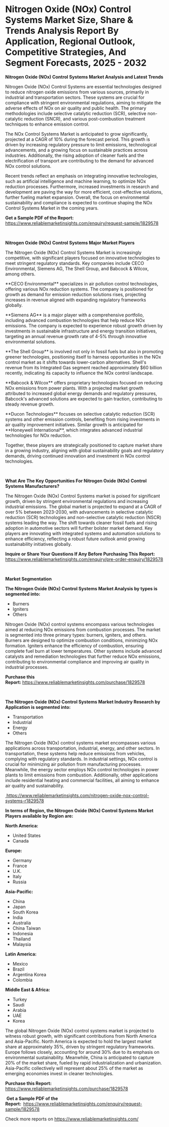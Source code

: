 <p><h1>Nitrogen Oxide (NOx) Control Systems Market Size, Share & Trends Analysis Report By Application, Regional Outlook, Competitive Strategies, And Segment Forecasts, 2025 - 2032</h1></p><p><strong>Nitrogen Oxide (NOx) Control Systems Market Analysis and Latest Trends</strong></p>
<p><p>Nitrogen Oxide (NOx) Control Systems are essential technologies designed to reduce nitrogen oxide emissions from various sources, primarily in industrial and transportation sectors. These systems are crucial for compliance with stringent environmental regulations, aiming to mitigate the adverse effects of NOx on air quality and public health. The primary methodologies include selective catalytic reduction (SCR), selective non-catalytic reduction (SNCR), and various post-combustion treatment techniques to enhance emission control.</p><p>The NOx Control Systems Market is anticipated to grow significantly, projected at a CAGR of 10% during the forecast period. This growth is driven by increasing regulatory pressure to limit emissions, technological advancements, and a growing focus on sustainable practices across industries. Additionally, the rising adoption of cleaner fuels and the electrification of transport are contributing to the demand for advanced NOx control solutions.</p><p>Recent trends reflect an emphasis on integrating innovative technologies, such as artificial intelligence and machine learning, to optimize NOx reduction processes. Furthermore, increased investments in research and development are paving the way for more efficient, cost-effective solutions, further fueling market expansion. Overall, the focus on environmental sustainability and compliance is expected to continue shaping the NOx Control Systems Market in the coming years.</p></p>
<p><strong>Get a Sample PDF of the Report:&nbsp;</strong> <a href="https://www.reliablemarketinsights.com/enquiry/request-sample/1829578?utm_campaign=1938&utm_medium=2&utm_source=Github&utm_content=ia&utm_term=28022025&utm_id=nitrogen-oxide-nox-control-systems">https://www.reliablemarketinsights.com/enquiry/request-sample/1829578</a></p>
<p>&nbsp;</p>
<p><strong>Nitrogen Oxide (NOx) Control Systems Major Market Players</strong></p>
<p><p>The Nitrogen Oxide (NOx) Control Systems Market is increasingly competitive, with significant players focused on innovative technologies to meet stringent regulatory standards. Key companies include CECO Environmental, Siemens AG, The Shell Group, and Babcock & Wilcox, among others.</p><p>**CECO Environmental** specializes in air pollution control technologies, offering various NOx reduction systems. The company is positioned for growth as demand for emission reduction solutions rises, projecting increases in revenue aligned with expanding regulatory frameworks globally.</p><p>**Siemens AG** is a major player with a comprehensive portfolio, including advanced combustion technologies that help reduce NOx emissions. The company is expected to experience robust growth driven by investments in sustainable infrastructure and energy transition initiatives, targeting an annual revenue growth rate of 4-5% through innovative environmental solutions.</p><p>**The Shell Group** is involved not only in fossil fuels but also in promoting greener technologies, positioning itself to harness opportunities in the NOx control market as it shifts towards lower-carbon alternatives. Shell's revenue from its Integrated Gas segment reached approximately $60 billion recently, indicating its capacity to influence the NOx control landscape.</p><p>**Babcock & Wilcox** offers proprietary technologies focused on reducing NOx emissions from power plants. With a projected market growth attributed to increased global energy demands and regulatory pressures, Babcock's advanced solutions are expected to gain traction, contributing to steady revenue growth.</p><p>**Ducon Technologies** focuses on selective catalytic reduction (SCR) systems and other emission controls, benefiting from rising investments in air quality improvement initiatives. Similar growth is anticipated for **Honeywell International**, which integrates advanced industrial technologies for NOx reduction.</p><p>Together, these players are strategically positioned to capture market share in a growing industry, aligning with global sustainability goals and regulatory demands, driving continued innovation and investment in NOx control technologies.</p></p>
<p>&nbsp;</p>
<p><strong>What Are The Key Opportunities For Nitrogen Oxide (NOx) Control Systems Manufacturers?</strong></p>
<p><p>The Nitrogen Oxide (NOx) Control Systems market is poised for significant growth, driven by stringent environmental regulations and increasing industrial emissions. The global market is projected to expand at a CAGR of over 5% between 2023-2030, with advancements in selective catalytic reduction (SCR) technologies and non-selective catalytic reduction (NSCR) systems leading the way. The shift towards cleaner fossil fuels and rising adoption in automotive sectors will further bolster market demand. Key players are innovating with integrated systems and automation solutions to enhance efficiency, reflecting a robust future outlook amid growing sustainability initiatives globally.</p></p>
<p><strong>Inquire or Share Your Questions If Any Before Purchasing This Report:</strong> <a href="https://www.reliablemarketinsights.com/enquiry/pre-order-enquiry/1829578?utm_campaign=1938&utm_medium=2&utm_source=Github&utm_content=ia&utm_term=28022025&utm_id=nitrogen-oxide-nox-control-systems">https://www.reliablemarketinsights.com/enquiry/pre-order-enquiry/1829578</a></p>
<p>&nbsp;</p>
<p><strong>Market Segmentation</strong></p>
<p><strong>The Nitrogen Oxide (NOx) Control Systems Market Analysis by types is segmented into:</strong></p>
<p><ul><li>Burners</li><li>Igniters</li><li>Others</li></ul></p>
<p><p>Nitrogen Oxide (NOx) control systems encompass various technologies aimed at reducing NOx emissions from combustion processes. The market is segmented into three primary types: burners, igniters, and others. Burners are designed to optimize combustion conditions, minimizing NOx formation. Igniters enhance the efficiency of combustion, ensuring complete fuel burn at lower temperatures. Other systems include advanced catalysts and remediation technologies that further reduce NOx emissions, contributing to environmental compliance and improving air quality in industrial processes.</p></p>
<p><strong>Purchase this Report:&nbsp;</strong><a href="https://www.reliablemarketinsights.com/purchase/1829578?utm_campaign=1938&utm_medium=2&utm_source=Github&utm_content=ia&utm_term=28022025&utm_id=nitrogen-oxide-nox-control-systems">https://www.reliablemarketinsights.com/purchase/1829578</a></p>
<p>&nbsp;</p>
<p><strong>The Nitrogen Oxide (NOx) Control Systems Market Industry Research by Application is segmented into:</strong></p>
<p><ul><li>Transportation</li><li>Industrial</li><li>Energy</li><li>Others</li></ul></p>
<p><p>The Nitrogen Oxide (NOx) control systems market encompasses various applications across transportation, industrial, energy, and other sectors. In transportation, these systems help reduce emissions from vehicles, complying with regulatory standards. In industrial settings, NOx control is crucial for minimizing air pollution from manufacturing processes. Meanwhile, the energy sector employs NOx control technologies in power plants to limit emissions from combustion. Additionally, other applications include residential heating and commercial facilities, all aiming to enhance air quality and sustainability.</p></p>
<p><a href="https://www.reliablemarketinsights.com/nitrogen-oxide-nox-control-systems-r1829578?utm_campaign=1938&utm_medium=2&utm_source=Github&utm_content=ia&utm_term=28022025&utm_id=nitrogen-oxide-nox-control-systems">&nbsp;https://www.reliablemarketinsights.com/nitrogen-oxide-nox-control-systems-r1829578</a></p>
<p><strong>In terms of Region, the Nitrogen Oxide (NOx) Control Systems Market Players available by Region are:</strong></p>
<p>
    <p> <strong> North America: </strong>
        <ul>
            <li>United States</li>
            <li>Canada</li>
        </ul>
        </p> 
    <p> <strong> Europe: </strong>
        <ul>
            <li>Germany</li>
            <li>France</li>
            <li>U.K.</li>
            <li>Italy</li>
            <li>Russia</li>
        </ul>
        </p> 
    <p> <strong> Asia-Pacific: </strong>
        <ul>
            <li>China</li>
            <li>Japan</li>
            <li>South Korea</li>
            <li>India</li>
            <li>Australia</li>
            <li>China Taiwan</li>
            <li>Indonesia</li>
            <li>Thailand</li>
            <li>Malaysia</li>
        </ul>
        </p> 
    <p> <strong> Latin America: </strong>
        <ul>
            <li>Mexico</li>
            <li>Brazil</li>
            <li>Argentina Korea</li>
            <li>Colombia</li>
        </ul>
        </p> 
    <p> <strong> Middle East & Africa: </strong>
        <ul>
            <li>Turkey</li>
            <li>Saudi</li>
            <li>Arabia</li>
            <li>UAE</li>
            <li>Korea</li>
        </ul>
    </p>
    </p>
<p><p>The global Nitrogen Oxide (NOx) control systems market is projected to witness robust growth, with significant contributions from North America and Asia-Pacific. North America is expected to hold the largest market share at approximately 35%, driven by stringent regulatory frameworks. Europe follows closely, accounting for around 30% due to its emphasis on environmental sustainability. Meanwhile, China is anticipated to capture 20% of the market share, fueled by rapid industrialization and urbanization. Asia-Pacific collectively will represent about 25% of the market as emerging economies invest in cleaner technologies.</p></p>
<p><strong>Purchase this Report: </strong><a href="https://www.reliablemarketinsights.com/purchase/1829578?utm_campaign=1938&utm_medium=2&utm_source=Github&utm_content=ia&utm_term=28022025&utm_id=nitrogen-oxide-nox-control-systems">https://www.reliablemarketinsights.com/purchase/1829578</a></p>
<p>&nbsp;<strong>Get a Sample PDF of the Report:&nbsp;&nbsp;</strong><a href="https://www.reliablemarketinsights.com/enquiry/request-sample/1829578?utm_campaign=1938&utm_medium=2&utm_source=Github&utm_content=ia&utm_term=28022025&utm_id=nitrogen-oxide-nox-control-systems">https://www.reliablemarketinsights.com/enquiry/request-sample/1829578</a></p>
<p><strong></strong></p>
<p>Check more reports on <a href="https://www.reliablemarketinsights.com/?utm_campaign=1938&utm_medium=2&utm_source=Github&utm_content=ia&utm_term=28022025&utm_id=nitrogen-oxide-nox-control-systems">https://www.reliablemarketinsights.com/</a></p>